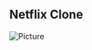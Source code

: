 ## Netflix Clone

![Picture](https://github.com/salginerdi/Patika-Bootcamp-Hafta-17/assets/110611268/6a6e01c5-9853-4dab-adb5-ea7e6860dcc1)
